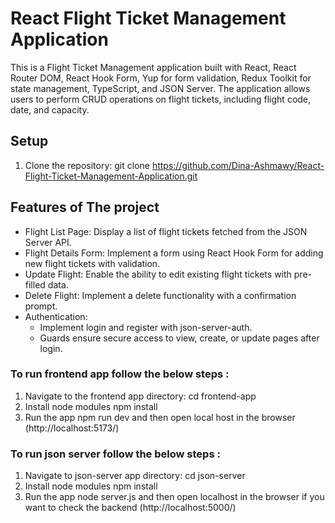 # React Flight Ticket Management Application

This is a Flight Ticket Management application built with React, React Router DOM, React Hook Form, Yup for form validation, Redux Toolkit for state management, TypeScript, and JSON Server. The application allows users to perform CRUD operations on flight tickets, including flight code, date, and capacity.

## Setup

1. Clone the repository:
git clone https://github.com/Dina-Ashmawy/React-Flight-Ticket-Management-Application.git

## Features of The project
* Flight List Page: Display a list of flight tickets fetched from the JSON Server API.
* Flight Details Form: Implement a form using React Hook Form for adding new flight tickets with validation.
* Update Flight: Enable the ability to edit existing flight tickets with pre-filled data.
* Delete Flight: Implement a delete functionality with a confirmation prompt.
* Authentication:
  - Implement login and register with json-server-auth.
  - Guards ensure secure access to view, create, or update pages after login.

### To run frontend app follow the below steps :
1. Navigate to the frontend app directory:
cd frontend-app
2. Install node modules
npm install
3. Run the app
npm run dev
and then open local host in the browser (http://localhost:5173/)

### To run json server follow the below steps :
1. Navigate to json-server app directory:
cd json-server
2. Install node modules
npm install
3. Run the app
node server.js
and then open localhost in the browser if you want to check the backend (http://localhost:5000/)

